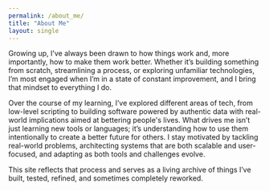 ```yaml
---
permalink: /about_me/
title: "About Me"
layout: single
---
```

<div class="projects-wrapper">

Growing up, I’ve always been drawn to how things work and, more importantly, how to make them work better. Whether it’s building something from scratch, streamlining a process, or exploring unfamiliar technologies, I’m most engaged when I’m in a state of constant improvement, and I bring that mindset to everything I do.

Over the course of my learning, I’ve explored different areas of tech, from low-level scripting to building software powered by authentic data with real-world implications aimed at bettering people's lives. What drives me isn’t just learning new tools or languages; it’s understanding how to use them intentionally to create a better future for others. I stay motivated by tackling real-world problems, architecting systems that are both scalable and user-focused, and adapting as both tools and challenges evolve.

This site reflects that process and serves as a living archive of things I’ve built, tested, refined, and sometimes completely reworked.
